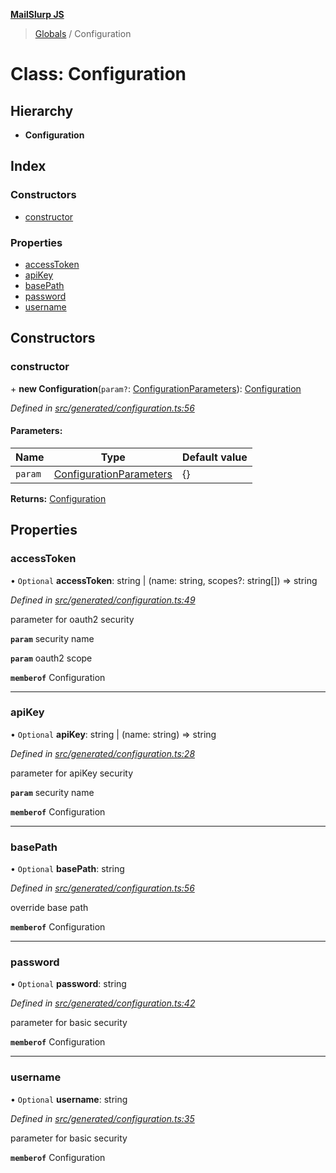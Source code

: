 **[MailSlurp JS](../README.md)**

> [Globals](../README.md) / Configuration

# Class: Configuration

## Hierarchy

* **Configuration**

## Index

### Constructors

* [constructor](configuration.md#constructor)

### Properties

* [accessToken](configuration.md#accesstoken)
* [apiKey](configuration.md#apikey)
* [basePath](configuration.md#basepath)
* [password](configuration.md#password)
* [username](configuration.md#username)

## Constructors

### constructor

\+ **new Configuration**(`param?`: [ConfigurationParameters](../interfaces/configurationparameters.md)): [Configuration](configuration.md)

*Defined in [src/generated/configuration.ts:56](https://github.com/mailslurp/mailslurp-client/blob/cdc62f8/src/generated/configuration.ts#L56)*

#### Parameters:

Name | Type | Default value |
------ | ------ | ------ |
`param` | [ConfigurationParameters](../interfaces/configurationparameters.md) | {} |

**Returns:** [Configuration](configuration.md)

## Properties

### accessToken

• `Optional` **accessToken**: string \| (name: string, scopes?: string[]) => string

*Defined in [src/generated/configuration.ts:49](https://github.com/mailslurp/mailslurp-client/blob/cdc62f8/src/generated/configuration.ts#L49)*

parameter for oauth2 security

**`param`** security name

**`param`** oauth2 scope

**`memberof`** Configuration

___

### apiKey

• `Optional` **apiKey**: string \| (name: string) => string

*Defined in [src/generated/configuration.ts:28](https://github.com/mailslurp/mailslurp-client/blob/cdc62f8/src/generated/configuration.ts#L28)*

parameter for apiKey security

**`param`** security name

**`memberof`** Configuration

___

### basePath

• `Optional` **basePath**: string

*Defined in [src/generated/configuration.ts:56](https://github.com/mailslurp/mailslurp-client/blob/cdc62f8/src/generated/configuration.ts#L56)*

override base path

**`memberof`** Configuration

___

### password

• `Optional` **password**: string

*Defined in [src/generated/configuration.ts:42](https://github.com/mailslurp/mailslurp-client/blob/cdc62f8/src/generated/configuration.ts#L42)*

parameter for basic security

**`memberof`** Configuration

___

### username

• `Optional` **username**: string

*Defined in [src/generated/configuration.ts:35](https://github.com/mailslurp/mailslurp-client/blob/cdc62f8/src/generated/configuration.ts#L35)*

parameter for basic security

**`memberof`** Configuration

